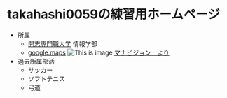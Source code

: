 
# takahashi0059の練習用ホームページ
- 所属
  - [開志専門職大学](https://kaishi-pu.ac.jp/) 情報学部
  - [google.maps](https://goo.gl/maps/dX363op5YJLWatrq8)
![This is image](https://manabi-contents.benesse.ne.jp/daigaku/school/3414/__icsFiles/afieldfile/2019/04/12/1_yoneyama1_1.jpg)
                                                               [マナビジョン　より](https://manabi.benesse.ne.jp/daigaku/school/3414/gakubu/index.html#37)
- 過去所属部活
  - サッカー 
  - ソフトテニス 
  - 弓道 
